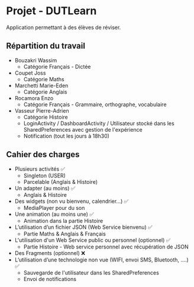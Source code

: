 # Projet - DUTLearn

Application permettant à des élèves de réviser.

## Répartition du travail

- Bouzakri Wassim
    - Catégorie Français - Dictée
- Coupet Joss 
    - Catégorie Maths
- Marchetti Marie-Eden
    - Catégorie Anglais
- Rocamora Enzo
    - Catégorie Français - Grammaire, orthographe, vocabulaire
- Vasseur Pierre-Adrien
    - Catégorie Histoire
    - LoginActivity / DashboardActivity / Utilisateur stocké dans les SharedPreferences avec gestion de l'expérience
    - Notification (tout les jours à 18h30)

## Cahier des charges

- Plusieurs activités ✅
    - Singleton (USER)
    - Parcelable (Anglais & Histoire)
- Un adapter (au moins) ✅
    - Anglais & Histoire
- Des widgets  (non vu bienvenu, calendrier...) ✅
    - MediaPlayer pour du son
- Une animation (au moins une) ✅
    - Animation dans la partie Histoire 
- L’utilisation d’un fichier JSON (Web Service bienvenu) ✅
    - Partie Maths & Anglais & Français
- L'utilisation d'un Web Service public ou personnel (optionnel) ✅
    - Partie Histoire - Web service personnel avec récupération de JSON
- Des Fragments (optionnel) ❌
- L’utilisation d’une technologie non vue (WIFI, envoi SMS, Bluetooth, ….) ✅
    - Sauvegarde de l'utilisateur dans les SharedPreferences
    - Envoi de notifications